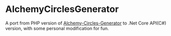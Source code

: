 # AlchemyCirclesGenerator

A port from PHP version of [Alchemy-Circles-Generator](https://github.com/CiaccoDavide/Alchemy-Circles-Generator) to .Net Core API(C#) version, with some personal modification for fun.